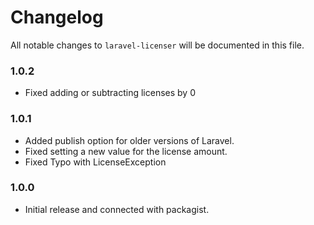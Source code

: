 # Changelog

All notable changes to `laravel-licenser` will be documented in this file.

### 1.0.2
- Fixed adding or subtracting licenses by 0

### 1.0.1
- Added publish option for older versions of Laravel.
- Fixed setting a new value for the license amount.
- Fixed Typo with LicenseException

### 1.0.0
- Initial release and connected with packagist.
